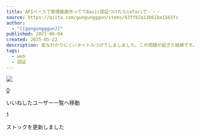 ```yaml
---
title: APIベースで管理画面作っててBasic認証つけたらsafariで・・・
source: https://qiita.com/gungungggun/items/63ffb2a13b61ba1565fc
author:
  - "[[gungungggun]]"
published: 2021-06-04
created: 2025-05-22
description: 変なわかりにくいタイトルつけてしましました。この問題が起きた経緯です。今風にヘッドレスで管理画面つくる フロントはVueでバックエンドはLaravelログインはJWTでやるよ！ Authori…
tags:
  - web
  - 認証
---
```

![](https://relay-dsp.ad-m.asia/dmp/sync/bizmatrix?pid=c3ed207b574cf11376&d=x18o8hduaj&uid=3516551)

[0](https://qiita.com/gungungggun/items/63ffb2a13b61ba1565fc/likers)

いいねしたユーザー一覧へ移動

1

ストックを更新しました